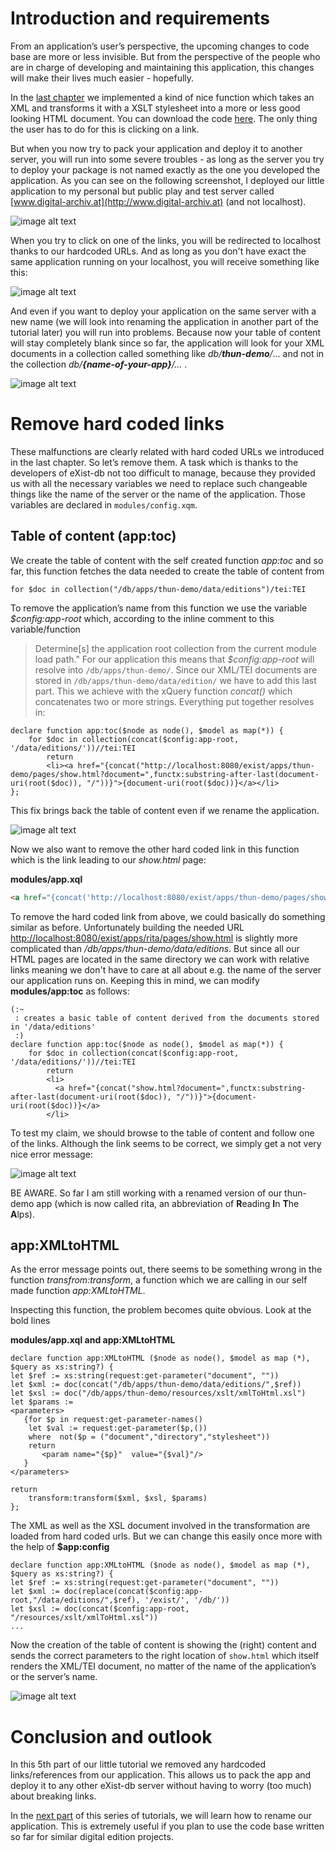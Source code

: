 # Introduction and requirements

From an application’s user’s perspective, the upcoming changes to code base are more or less invisible. But from the perspective of the people who are in charge of developing and maintaining this application, this changes will make their lives much easier - hopefully. 

In the [last chapter](../part-4-xslt-transformation) we implemented a kind of nice function which takes an XML and transforms it with a XSLT stylesheet into a more or less good looking HTML document. You can download the code [here](https://github.com/csae8092/posts/raw/master/digital-edition-web-app/downloads/part-4/thun-demo-0.1.xar). The only thing the user has to do for this is clicking on a link.

But when you now try to pack your application and deploy it to another server, you will run into some severe troubles - as long as the server you try to deploy your package is not named exactly as the one you developed the application. As you can see on the following screenshot, I deployed our little application to my personal but public play and test server called [www.digital-archiv.at](http://www.digital-archiv.at) (and not localhost).

![image alt text](https://raw.githubusercontent.com/csae8092/posts/master/digital-edition-web-app/images/part-5/image_0.jpg)

When you try to click on one of the links, you will be redirected to localhost thanks to our hardcoded URLs. And as long as you don't have exact the same application running on your localhost, you will receive something like this:

![image alt text](https://raw.githubusercontent.com/csae8092/posts/master/digital-edition-web-app/images/part-5/image_1.jpg)

And even if you want to deploy your application on the same server with a new name (we will look into renaming the application in another part of the tutorial later) you will run into problems. Because now your table of content will stay completely blank since so far, the application will look for your XML documents in a collection called something like *db/***_thun-demo_***/*… and not in the collection *db/***_{name-of-your-app}_***/…* .

![image alt text](https://raw.githubusercontent.com/csae8092/posts/master/digital-edition-web-app/images/part-5/image_2.jpg)

# Remove hard coded links

These malfunctions are clearly related with hard coded URLs we introduced in the last chapter. So let’s remove them. A task which is thanks to the developers of eXist-db not too difficult to manage, because they provided us with all the necessary variables we need to replace such changeable things like the name of the server or the name of the application. Those variables are declared in `modules/config.xqm`. 

## Table of content (app:toc)

We create the table of content with the self created function *app:toc* and so far, this function fetches the data needed to create the table of content from

`for $doc in collection("/db/apps/thun-demo/data/editions")/tei:TEI`

To remove the application’s name from this function we use the variable *$config:app-root* which, according to the inline comment to this variable/function
> Determine[s] the application root collection from the current module load path." 
For our application this means that *$config:app-root* will resolve into `/db/apps/thun-demo/`. Since our XML/TEI documents are stored in `/db/apps/thun-demo/data/edition/` we have to add this last part. This we achieve with the xQuery function *concat()* which concatenates two or more strings. Everything put together resolves in:

```xquery
declare function app:toc($node as node(), $model as map(*)) {
    for $doc in collection(concat($config:app-root, '/data/editions/'))//tei:TEI
        return
        <li><a href="{concat("http://localhost:8080/exist/apps/thun-demo/pages/show.html?document=",functx:substring-after-last(document-uri(root($doc)), "/"))}">{document-uri(root($doc))}</a></li>   
};
```

This fix brings back the table of content even if we rename the application.

![image alt text](https://raw.githubusercontent.com/csae8092/posts/master/digital-edition-web-app/images/part-5/image_3.jpg)

Now we also want to remove the other hard coded link in this function which is the link leading to our *show.html* page:

**modules/app.xql**

```html
<a href="{concat('http://localhost:8080/exist/apps/thun-demo/pages/show.html?document=',functx:substring-after-last(document-uri(root($doc)), '/''))}">{document-uri(root($doc))}</a>
```

To remove the hard coded link from above, we could basically do something similar as before. Unfortunately building the needed URL [http://localhost:8080/exist/apps/rita/pages/show.html](http://localhost:8080/exist/apps/rita/pages/show.html) is slightly more complicated than */db/apps/thun-demo/data/editions*. 
But since all our HTML pages are located in the same directory we can work with relative links meaning we don't have to care at all about e.g. the name of the server our application runs on. Keeping this in mind, we can modify **modules/app:toc** as follows:

```xquery
(:~
 : creates a basic table of content derived from the documents stored in '/data/editions'
 :)
declare function app:toc($node as node(), $model as map(*)) {
    for $doc in collection(concat($config:app-root, '/data/editions/'))//tei:TEI
        return
        <li>
          <a href="{concat("show.html?document=",functx:substring-after-last(document-uri(root($doc)), "/"))}">{document-uri(root($doc))}</a>
        </li>
```

To test my claim, we should browse to the table of content and follow one of the links. Although the link seems to be correct, we simply get a not very nice error message:

![image alt text](https://raw.githubusercontent.com/csae8092/posts/master/digital-edition-web-app/images/part-5/image_4.jpg)

BE AWARE. So far I am still working with a renamed version of our thun-demo app (which is now called rita, an abbreviation of **R**eading **I**n **T**he **A**lps). 

## app:XMLtoHTML

As the error message points out, there seems to be something wrong in the function *transfrom:transform*, a function which we are calling in our self made function *app:XMLtoHTML*. 

Inspecting this function, the problem becomes quite obvious. Look at the bold lines

**modules/app.xql and app:XMLtoHTML**

```xquery
declare function app:XMLtoHTML ($node as node(), $model as map (*), $query as xs:string?) {
let $ref := xs:string(request:get-parameter("document", ""))
let $xml := doc(concat("/db/apps/thun-demo/data/editions/",$ref))
let $xsl := doc("/db/apps/thun-demo/resources/xslt/xmlToHtml.xsl")
let $params := 
<parameters>
   {for $p in request:get-parameter-names()
    let $val := request:get-parameter($p,())
    where  not($p = ("document","directory","stylesheet"))
    return
       <param name="{$p}"  value="{$val}"/>
   }
</parameters>

return 
    transform:transform($xml, $xsl, $params)
};
```

The XML as well as the XSL document involved in the transformation are loaded from hard coded urls. But we can change this easily once more with the help of **$app:config**

```xquery
declare function app:XMLtoHTML ($node as node(), $model as map (*), $query as xs:string?) {
let $ref := xs:string(request:get-parameter("document", ""))
let $xml := doc(replace(concat($config:app-root,"/data/editions/",$ref), '/exist/', '/db/'))
let $xsl := doc(concat($config:app-root, "/resources/xslt/xmlToHtml.xsl"))
...
```

Now the creation of the table of content is showing the (right) content and sends the correct parameters to the right location of `show.html` which itself renders the XML/TEI document, no matter of the name of the application’s or the server’s name. 

![image alt text](https://raw.githubusercontent.com/csae8092/posts/master/digital-edition-web-app/images/part-5/image_5.jpg)

# Conclusion and outlook

In this 5th part of our little tutorial we removed any hardcoded links/references from our application. This allows us to pack the app and deploy it to any other eXist-db server without having to worry (too much) about breaking links.

In the [next part](../part-6-rename-the-app) of this series of tutorials, we will learn how to rename our application. This is extremely useful if you plan to use the code base written so far for similar digital edition projects.

 


